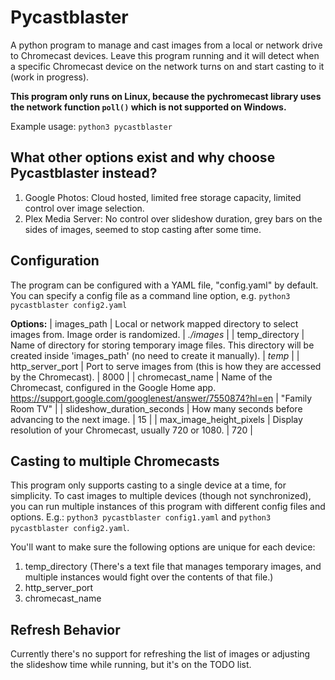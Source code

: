 # Pycastblaster
A python program to manage and cast images from a local or network drive to Chromecast devices. Leave this program running and it will detect when a specific Chromecast device on the network turns on and start casting to it (work in progress).

**This program only runs on Linux, because the pychromecast library uses the network function `poll()` which is not supported on Windows.**

Example usage:
`python3 pycastblaster`

## What other options exist and why choose Pycastblaster instead?
1. Google Photos: Cloud hosted, limited free storage capacity, limited control over image selection.
2. Plex Media Server: No control over slideshow duration, grey bars on the sides of images, seemed to stop casting after some time.

## Configuration
The program can be configured with a YAML file, "config.yaml" by default. You can specify a config file as a command line option, e.g.
`python3 pycastblaster config2.yaml`

**Options:**
| images_path | Local or network mapped directory to select images from. Image order is randomized. | *./images* |
| temp_directory | Name of directory for storing temporary image files. This directory will be created inside 'images_path' (no need to create it manually). | *temp* |
| http_server_port | Port to serve images from (this is how they are accessed by the Chromecast).  | 8000 |
| chromecast_name | Name of the Chromecast, configured in the Google Home app. https://support.google.com/googlenest/answer/7550874?hl=en | "Family Room TV" |
| slideshow_duration_seconds | How many seconds before advancing to the next image. | 15 |
| max_image_height_pixels | Display resolution of your Chromecast, usually 720 or 1080. | 720 |

## Casting to multiple Chromecasts
This program only supports casting to a single device at a time, for simplicity. To cast images to multiple devices (though not synchronized), you can run multiple instances of this program with different config files and options. E.g.:
`python3 pycastblaster config1.yaml` and `python3 pycastblaster config2.yaml`. 

You'll want to make sure the following options are unique for each device:
1. temp_directory (There's a text file that manages temporary images, and multiple instances would fight over the contents of that file.)
2. http_server_port
3. chromecast_name

## Refresh Behavior
Currently there's no support for refreshing the list of images or adjusting the slideshow time while running, but it's on the TODO list.
